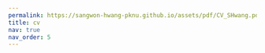 ```yaml
---
permalink: https://sangwon-hwang-pknu.github.io/assets/pdf/CV_SHwang.pdf
title: cv
nav: true
nav_order: 5
---
```

